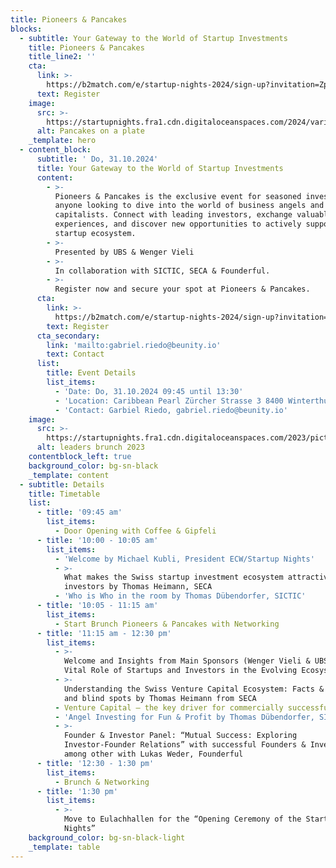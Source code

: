 ```yaml
---
title: Pioneers & Pancakes
blocks:
  - subtitle: Your Gateway to the World of Startup Investments
    title: Pioneers & Pancakes
    title_line2: ''
    cta:
      link: >-
        https://b2match.com/e/startup-nights-2024/sign-up?invitation=ZpZfpsFvObcZKHOVZRA-08nLdVU=
      text: Register
    image:
      src: >-
        https://startupnights.fra1.cdn.digitaloceanspaces.com/2024/varia/pancakes.jpg
      alt: Pancakes on a plate
    _template: hero
  - content_block:
      subtitle: ' Do, 31.10.2024'
      title: Your Gateway to the World of Startup Investments
      content:
        - >-
          Pioneers & Pancakes is the exclusive event for seasoned investors and
          anyone looking to dive into the world of business angels and venture
          capitalists. Connect with leading investors, exchange valuable
          experiences, and discover new opportunities to actively support the
          startup ecosystem.
        - >-
          Presented by UBS & Wenger Vieli
        - >-
          In collaboration with SICTIC, SECA & Founderful.
        - >-
          Register now and secure your spot at Pioneers & Pancakes.
      cta:
        link: >-
          https://b2match.com/e/startup-nights-2024/sign-up?invitation=ZpZfpsFvObcZKHOVZRA-08nLdVU=
        text: Register
      cta_secondary:
        link: 'mailto:gabriel.riedo@beunity.io'
        text: Contact
      list:
        title: Event Details
        list_items:
          - 'Date: Do, 31.10.2024 09:45 until 13:30'
          - 'Location: Caribbean Pearl Zürcher Strasse 3 8400 Winterthur'
          - 'Contact: Garbiel Riedo, gabriel.riedo@beunity.io'
    image:
      src: >-
        https://startupnights.fra1.cdn.digitaloceanspaces.com/2023/pictures/SN2023_1181_LEADERSBRUNCH_20231103_10-39_StefanBaumgartner.jpg
      alt: leaders brunch 2023
    contentblock_left: true
    background_color: bg-sn-black
    _template: content
  - subtitle: Details
    title: Timetable
    list:
      - title: '09:45 am'
        list_items:
          - Door Opening with Coffee & Gipfeli
      - title: '10:00 - 10:05 am'
        list_items:
          - 'Welcome by Michael Kubli, President ECW/Startup Nights'
          - >-
            What makes the Swiss startup investment ecosystem attractive for
            investors by Thomas Heimann, SECA
          - 'Who is Who in the room by Thomas Dübendorfer, SICTIC'
      - title: '10:05 - 11:15 am'
        list_items:
          - Start Brunch Pioneers & Pancakes with Networking
      - title: '11:15 am - 12:30 pm'
        list_items:
          - >-
            Welcome and Insights from Main Sponsors (Wenger Vieli & UBS): The
            Vital Role of Startups and Investors in the Evolving Ecosystem
          - >-
            Understanding the Swiss Venture Capital Ecosystem: Facts & figures
            and blind spots by Thomas Heimann from SECA
          - Venture Capital — the key driver for commercially successful innovation” by Andreas Goeldi
          - 'Angel Investing for Fun & Profit by Thomas Dübendorfer, SICTIC'
          - >-
            Founder & Investor Panel: “Mutual Success: Exploring
            Investor-Founder Relations” with successful Founders & Investors,
            among other with Lukas Weder, Founderful
      - title: '12:30 - 1:30 pm'
        list_items:
          - Brunch & Networking
      - title: '1:30 pm'
        list_items:
          - >-
            Move to Eulachhallen for the “Opening Ceremony of the Startup
            Nights”
    background_color: bg-sn-black-light
    _template: table
---
```



